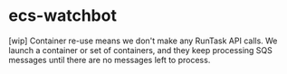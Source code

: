 # ecs-watchbot

[wip] Container re-use means we don't make any RunTask API calls. We launch a container or set of containers, and they keep processing SQS messages until there are no messages left to process.
